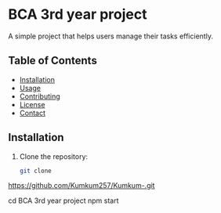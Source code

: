 # BCA 3rd year project 

A simple project that helps users manage their tasks efficiently.

## Table of Contents
- [Installation](#installation)
- [Usage](#usage)
- [Contributing](#contributing)
- [License](#license)
- [Contact](#contact)

## Installation
1. Clone the repository:
   ```bash
   git clone 
https://github.com/Kumkum257/Kumkum-.git

cd BCA 3rd year project 
npm start
